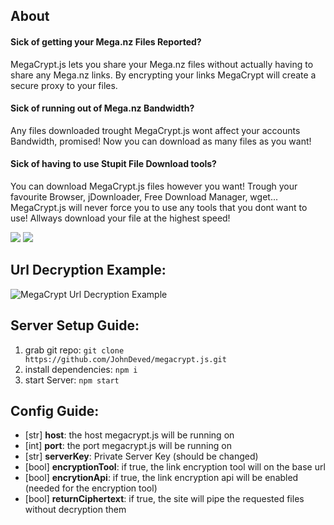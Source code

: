## About

#### Sick of getting your Mega.nz Files Reported?

MegaCrypt.js lets you share your Mega.nz files without actually having to share any Mega.nz links. By encrypting your links MegaCrypt will create a secure proxy to your files.

#### Sick of running out of Mega.nz Bandwidth?

Any files downloaded trought MegaCrypt.js wont affect your accounts Bandwidth, promised! Now you can download as many files as you want!

#### Sick of having to use Stupit File Download tools?

You can download MegaCrypt.js files however you want! Trough your favourite Browser, jDownloader, Free Download Manager, wget... MegaCrypt.js will never force you to use any tools that you dont want to use! Allways download your file at the highest speed!

![](https://i.gyazo.com/66a04828366a94e951100f9404c24160.gif)
![](https://i.imgur.com/0hVwV0z.png)

## Url Decryption Example:

![MegaCrypt Url Decryption Example](https://i.imgur.com/yR0EE1P.png)

## Server Setup Guide:

1. grab git repo: `git clone https://github.com/JohnDeved/megacrypt.js.git`
2. install dependencies: `npm i`
3. start Server: `npm start`

## Config Guide:
- [str] __host__: the host megacrypt.js will be running on
- [int] __port__: the port megacrypt.js will be running on
- [str] __serverKey__: Private Server Key (should be changed)
- [bool] __encryptionTool__: if true, the link encryption tool will on the base url
- [bool] __encrytionApi__: if true, the link encryption api will be enabled (needed for the encryption tool)
- [bool] __returnCiphertext__: if true, the site will pipe the requested files without decryption them
